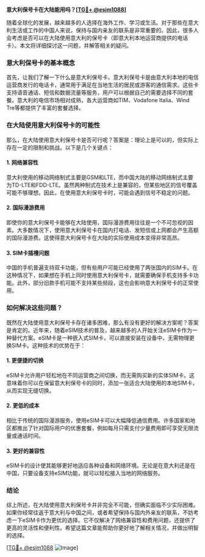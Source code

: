**意大利保号卡在大陆能用吗？[[TG💪+ @esim1088](https://t.me/s/esim1088)]**

随着全球化的发展，越来越多的人选择在海外工作、学习或生活。对于那些在意大利生活或工作的中国人来说，保持与国内亲友的联系是非常重要的。因此，很多人会考虑是否可以在大陆使用意大利的保号卡（即意大利本地运营商提供的电话卡）。本文将详细探讨这一问题，并解答相关的疑问。

### 意大利保号卡的基本概念

首先，让我们了解一下什么是意大利保号卡。意大利保号卡是由意大利本地的电信运营商发行的电话卡，通常用于满足在当地生活的居民或游客的通信需求。这些卡支持语音通话、短信和数据流量等服务，用户可以根据自己的需要选择不同的套餐。意大利的电信市场相对成熟，各大运营商如TIM、Vodafone Italia、Wind Tre等都提供了丰富的套餐选择。

### 在大陆使用意大利保号卡的可能性

那么，在大陆使用意大利保号卡是否可行呢？答案是：理论上是可以的，但实际上存在一定的限制和挑战。以下是几个关键点：

#### 1. 网络兼容性
意大利使用的移动网络制式主要是GSM和LTE，而中国大陆的移动网络制式主要为TD-LTE和FDD-LTE。虽然两种制式在技术上是兼容的，但某些地区的信号覆盖可能不够理想。因此，在使用意大利保号卡时，可能会遇到信号不稳定的问题。

#### 2. 国际漫游费用
即使你的意大利保号卡能够在大陆使用，国际漫游费用往往是一个不可忽视的因素。大多数情况下，使用意大利保号卡在国内打电话、发短信或上网都会产生高额的国际漫游费。这使得意大利保号卡在大陆的实际使用成本变得非常高昂。

#### 3. SIM卡插槽问题
中国的手机普遍支持双卡功能，但有些用户可能已经使用了两张国内的SIM卡。在这种情况下，如果想在手机上同时使用意大利保号卡，就需要确保手机支持多卡功能。此外，部分旧款手机可能不支持某些频段，这也会影响意大利保号卡的正常使用。

### 如何解决这些问题？

既然在大陆使用意大利保号卡存在诸多困难，那么有没有更好的解决方案呢？答案是肯定的。近年来，随着eSIM技术的普及，越来越多的人开始关注eSIM卡作为一种替代方案。eSIM卡是一种嵌入式SIM卡，可以直接安装在设备中，无需物理更换SIM卡。这种技术的优势在于：

#### 1. 更便捷的切换
eSIM卡允许用户轻松地在不同运营商之间切换，而无需购买新的实体SIM卡。这意味着你可以在保留意大利保号卡的同时，添加一张适合大陆使用的本地SIM卡，从而实现无缝切换。

#### 2. 更低的成本
相比于传统的国际漫游服务，使用eSIM卡可以大幅降低通信费用。许多国家和地区都推出了针对国际用户的优惠套餐，例如每月只需支付少量费用即可享受无限流量或通话时间。

#### 3. 更好的兼容性
eSIM卡的设计使其能够更好地适应各种设备和网络环境。无论是在意大利还是在中国，只要设备支持eSIM功能，就可以轻松接入当地的网络服务。

### 结论

综上所述，在大陆使用意大利保号卡并非完全不可能，但确实面临不少实际困难。如果你经常往返于意大利与中国之间，或者希望保持与国内外亲友的联系，不妨考虑一下eSIM卡作为更优的选择。它不仅解决了网络兼容性和费用问题，还提供了更高的灵活性和便利性。希望这篇文章能帮助你更好地了解相关情况，并做出明智的选择。

[[TG💪+ @esim1088](https://t.me/s/esim1088) ![Image](https://i.postimg.cc/4NQfJmqS/Snipaste-2025-05-13-00-14-12.png)]